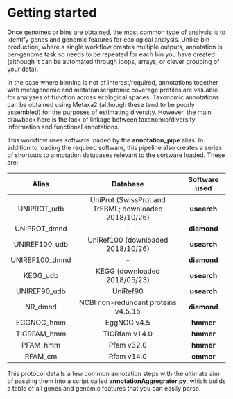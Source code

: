 # Getting started

Once genomes or bins are obtained, the most common type of analysis is to identify genes and genomic features for ecological analysis. Unlike bin production, where a single workflow creates multiple outputs, annotation is per-genome task so needs to be repeated for each bin you have created (although it can be automated through loops, arrays, or clever grouping of your data). 

In the case where binning is not of interest/required, annotations together with metagenomic and metatranscriptomic coverage profiles are valuable for analyses of function across ecological spaces. Taxonomic annotations can be obtained using Metaxa2 (although these tend to be poorly assembled) for the purposes of estimating diversity. However, the main drawback here is the lack of linkage between taxonomic/diversity information and functional annotations. 

This workflow uses software loaded by the **annotation_pipe** alias. In addition to loading the required software, this pipeline also creates a series of shortcuts to annotation databases relevant to the sortware loaded. These are:

|Alias|Database|Software used|
|:---:|:---:|:---:|
|UNIPROT_udb|UniProt (SwissProt and TrEBML; downloaded 2018/10/26)|**usearch**|
|UNIPROT_dmnd|-|**diamond**|
|UNIREF100_udb|UniRef100 (downloaded 2018/10/26)|**usearch**|
|UNIREF100_dmnd|-|**diamond**|
|KEGG_udb|KEGG (downloaded 2018/05/23)|**usearch**|
|UNIREF90_udb|UniRef90|**usearch**|
|NR_dmnd|NCBI non-redundant proteins v4.5.15|**diamond**|
|EGGNOG_hmm|EggNOG v4.5|**hmmer**|
|TIGRFAM_hmm|TIGRfam v14.0|**hmmer**|
|PFAM_hmm|Pfam v32.0|**hmmer**|
|RFAM_cm|Rfam v14.0|**cmmer**|

This protocol details a few common annotation steps with the ultimate aim of passing them into a script called **annotationAggregrator.py**, which builds a table of all genes and genomic features that you can easily parse.
